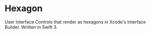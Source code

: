 # Hexagon
User Interface Controls that render as hexagons in Xcode's Interface Builder. Written in Swift 3.
